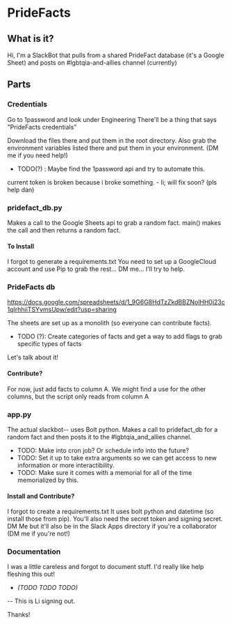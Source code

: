 # PrideFacts


## What is it?
Hi, I'm a SlackBot that pulls from a shared PrideFact database (it's a Google Sheet) and posts on #lgbtqia-and-allies channel (currently)

## Parts

### Credentials
Go to 1password and look under Engineering
There'll be a thing that says "PrideFacts credentials"

Download the files there and put them in the root directory.
Also grab the environment variables listed there and put them in your environment.
(DM me if you need help!)

+ TODO(?) : Maybe find the 1password api and try to automate this.

current token is broken because i broke something. - li; will fix soon? (pls help dan)

### pridefact_db.py

Makes a call to the Google Sheets api to grab a random fact.
main() makes the call and then returns a random fact.

#### To Install
I forgot to generate a requirements.txt
You need to set up a GoogleCloud account and use Pip to grab the rest...
DM me... I'll try to help.

### PrideFacts db

https://docs.google.com/spreadsheets/d/1_9G6G8HdTzZkdBBZNolHH0j23c1qIrhhiiTSYvmsUpw/edit?usp=sharing

The sheets are set up as a monolith (so everyone can contribute facts).
+ TODO (?): Create categories of facts and get a way to add flags to grab specific types of facts

Let's talk about it!

#### Contribute?
For now, just add facts to column A.
We might find a use for the other columns, but the script only reads from column A

### app.py
The actual slackbot-- uses Bolt python. Makes a call to pridefact_db for a random fact and then posts it to the #lgbtqia_and_allies channel.

+ TODO: Make into cron job? Or schedule info into the future?
+ TODO: Set it up to take extra arguments so we can get access to new information or more interactibility.
+ TODO: Make sure it comes with a memorial for all of the time memorialized by this.

#### Install and Contribute?
I forgot to create a requirements.txt
It uses bolt python and datetime (so install those from pip).
You'll also need the secret token and signing secret.
DM Me but it'll also be in the Slack Apps directory if you're a collaborator (DM me if you're not!)

### Documentation
I was a little careless and forgot to document stuff. I'd really like help fleshing this out!
+ _(TODO TODO TODO)_

-- This is Li signing out.

Thanks!
